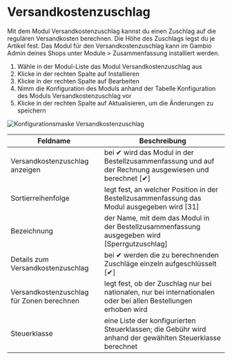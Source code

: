 # Versandkostenzuschlag 

Mit dem Modul Versandkostenzuschlag kannst du einen Zuschlag auf die regulären Versandkosten berechnen. Die Höhe des Zuschlags legst du je Artikel fest. Das Modul für den Versandkostenzuschlag kann im Gambio Admin deines Shops unter Module \> Zusammenfassung installiert werden.

1.  Wähle in der Modul-Liste das Modul Versandkostenzuschlag aus
2.  Klicke in der rechten Spalte auf Installieren
3.  Klicke in der rechten Spalte auf Bearbeiten
4.  Nimm die Konfiguration des Moduls anhand der Tabelle Konfiguration des Moduls Versandkostenzuschlag vor
5.  Klicke in der rechten Spalte auf Aktualisieren, um die Änderungen zu speichern

![](Bilder/Abb072_KonfigurationsmaskeVersandkostenzuschlag.png "Konfigurationsmaske
      Versandkostenzuschlag")

|Feldname|Beschreibung|
|--------|------------|
|Versandkostenzuschlag anzeigen|bei ✔ wird das Modul in der Bestellzusammenfassung und auf der Rechnung ausgewiesen und berechnet \[✔\]|
|Sortierreihenfolge|legt fest, an welcher Position in der Bestellzusammenfassung das Modul ausgegeben wird \[31\]|
|Bezeichnung|der Name, mit dem das Modul in der Bestellzusammenfassung ausgegeben wird \[Sperrgutzuschlag\]|
|Details zum Versandkostenzuschlag|bei ✔ werden die zu berechnenden Zuschläge einzeln aufgeschlüsselt \[✔\]|
|Versandkostenzuschlag für Zonen berechnen|legt fest, ob der Zuschlag nur bei nationalen, nur bei internationalen oder bei allen Bestellungen erhoben wird|
|Steuerklasse|eine Liste der konfigurierten Steuerklassen; die Gebühr wird anhand der gewählten Steuerklasse berechnet|



